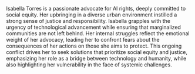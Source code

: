 Isabella Torres is a passionate advocate for AI rights, deeply committed to social equity. Her upbringing in a diverse urban environment instilled a strong sense of justice and responsibility. Isabella grapples with the urgency of technological advancement while ensuring that marginalized communities are not left behind. Her internal struggles reflect the emotional weight of her advocacy, leading her to confront fears about the consequences of her actions on those she aims to protect. This ongoing conflict drives her to seek solutions that prioritize social equity and justice, emphasizing her role as a bridge between technology and humanity, while also highlighting her vulnerability in the face of systemic challenges.
